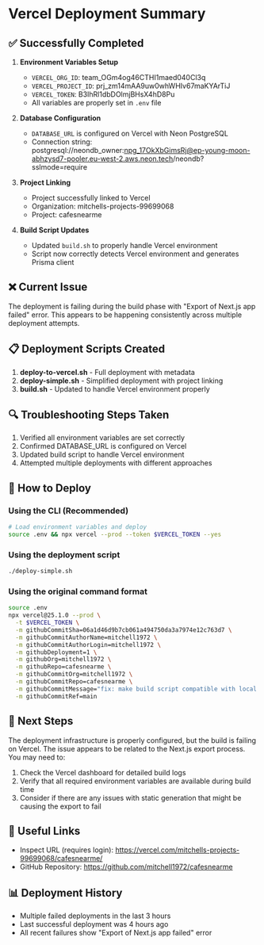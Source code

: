 # Vercel Deployment Summary

## ✅ Successfully Completed

1. **Environment Variables Setup**
   - `VERCEL_ORG_ID`: team_OGm4og46CTHI1maed040Cl3q
   - `VERCEL_PROJECT_ID`: prj_zm14mAA9uw0whWHIv67maKYArTiJ
   - `VERCEL_TOKEN`: B3IhRl1dbDOlmjBHsX4hD8Pu
   - All variables are properly set in `.env` file

2. **Database Configuration**
   - `DATABASE_URL` is configured on Vercel with Neon PostgreSQL
   - Connection string: postgresql://neondb_owner:npg_17OkXbGimsRj@ep-young-moon-abhzysd7-pooler.eu-west-2.aws.neon.tech/neondb?sslmode=require

3. **Project Linking**
   - Project successfully linked to Vercel
   - Organization: mitchells-projects-99699068
   - Project: cafesnearme

4. **Build Script Updates**
   - Updated `build.sh` to properly handle Vercel environment
   - Script now correctly detects Vercel environment and generates Prisma client

## ❌ Current Issue

The deployment is failing during the build phase with "Export of Next.js app failed" error. This appears to be happening consistently across multiple deployment attempts.

## 📋 Deployment Scripts Created

1. **deploy-to-vercel.sh** - Full deployment with metadata
2. **deploy-simple.sh** - Simplified deployment with project linking
3. **build.sh** - Updated to handle Vercel environment properly

## 🔍 Troubleshooting Steps Taken

1. Verified all environment variables are set correctly
2. Confirmed DATABASE_URL is configured on Vercel
3. Updated build script to handle Vercel environment
4. Attempted multiple deployments with different approaches

## 🚀 How to Deploy

### Using the CLI (Recommended)
```bash
# Load environment variables and deploy
source .env && npx vercel --prod --token $VERCEL_TOKEN --yes
```

### Using the deployment script
```bash
./deploy-simple.sh
```

### Using the original command format
```bash
source .env
npx vercel@25.1.0 --prod \
  -t $VERCEL_TOKEN \
  -m githubCommitSha=06a1d46d9b7cb061a494750da3a7974e12c763d7 \
  -m githubCommitAuthorName=mitchell1972 \
  -m githubCommitAuthorLogin=mitchell1972 \
  -m githubDeployment=1 \
  -m githubOrg=mitchell1972 \
  -m githubRepo=cafesnearme \
  -m githubCommitOrg=mitchell1972 \
  -m githubCommitRepo=cafesnearme \
  -m githubCommitMessage="fix: make build script compatible with local and Vercel environments" \
  -m githubCommitRef=main
```

## 📝 Next Steps

The deployment infrastructure is properly configured, but the build is failing on Vercel. The issue appears to be related to the Next.js export process. You may need to:

1. Check the Vercel dashboard for detailed build logs
2. Verify that all required environment variables are available during build time
3. Consider if there are any issues with static generation that might be causing the export to fail

## 🔗 Useful Links

- Inspect URL (requires login): https://vercel.com/mitchells-projects-99699068/cafesnearme/
- GitHub Repository: https://github.com/mitchell1972/cafesnearme

## 📊 Deployment History

- Multiple failed deployments in the last 3 hours
- Last successful deployment was 4 hours ago
- All recent failures show "Export of Next.js app failed" error
